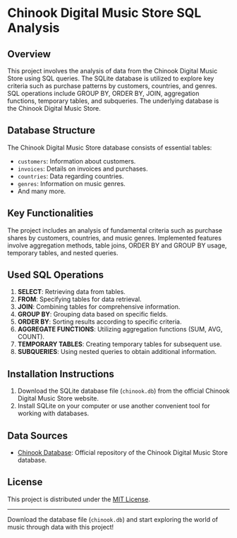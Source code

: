 # Chinook Digital Music Store SQL Analysis

## Overview

This project involves the analysis of data from the Chinook Digital Music Store using SQL queries. The SQLite database is utilized to explore key criteria such as purchase patterns by customers, countries, and genres. SQL operations include GROUP BY, ORDER BY, JOIN, aggregation functions, temporary tables, and subqueries. The underlying database is the Chinook Digital Music Store.

## Database Structure

The Chinook Digital Music Store database consists of essential tables:

- `customers`: Information about customers.
- `invoices`: Details on invoices and purchases.
- `countries`: Data regarding countries.
- `genres`: Information on music genres.
- And many more.

## Key Functionalities

The project includes an analysis of fundamental criteria such as purchase shares by customers, countries, and music genres. Implemented features involve aggregation methods, table joins, ORDER BY and GROUP BY usage, temporary tables, and nested queries.

## Used SQL Operations

1. **SELECT**: Retrieving data from tables.
2. **FROM**: Specifying tables for data retrieval.
3. **JOIN**: Combining tables for comprehensive information.
4. **GROUP BY**: Grouping data based on specific fields.
5. **ORDER BY**: Sorting results according to specific criteria.
6. **AGGREGATE FUNCTIONS**: Utilizing aggregation functions (SUM, AVG, COUNT).
7. **TEMPORARY TABLES**: Creating temporary tables for subsequent use.
8. **SUBQUERIES**: Using nested queries to obtain additional information.

## Installation Instructions

1. Download the SQLite database file (`chinook.db`) from the official Chinook Digital Music Store website.
2. Install SQLite on your computer or use another convenient tool for working with databases.

## Data Sources

- [Chinook Database](https://github.com/lerocha/chinook-database): Official repository of the Chinook Digital Music Store database.

## License

This project is distributed under the [MIT License](LICENSE).

---

Download the database file (`chinook.db`) and start exploring the world of music through data with this project!
